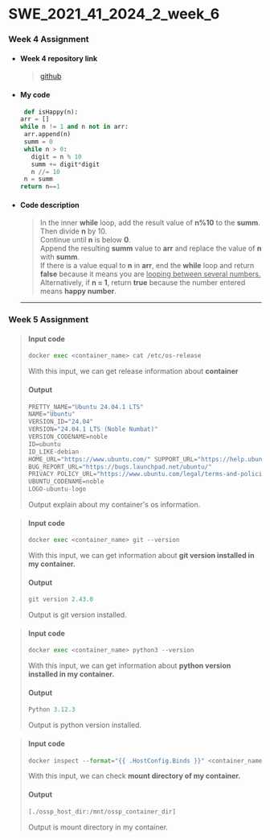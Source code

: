 # SWE_2021_41_2024_2_week_6 

### Week 4 Assignment 

* #### Week 4 repository link
  > [github](https://github.com/imchan685/SWE_2021_41_2024_2_week_4)

+ ####  My code

   ```python
    def isHappy(n):
  arr = []
  while n != 1 and n not in arr:
    arr.append(n)
    summ = 0
    while n > 0:
      digit = n % 10
      summ += digit*digit
      n //= 10
    n = summ
  return n==1
  ```
- #### Code description
  > In the inner __while__ loop, add the result value of __n%10__ to the __summ__. Then divide __n__ by 10.  
  > Continue until __n__ is below __0__.  
  > Append the resulting __summ__ value to __arr__ and replace the value of __n__ with __summ__.  
  > If there is a value equal to __n__ in __arr__, end the __while__ loop and return __false__ because it means you are <U>looping between several numbers.</U>  
  > Alternatively, if __n = 1__, return __true__ because the number entered means __happy number__.  

  ---
  
 ### Week 5 Assignment
  > #### Input code
  > ```python
  > docker exec <container_name> cat /etc/os-release
  > ```
  > With this input, we can get release information about __container__
  > #### Output
  > ```python
  > PRETTY_NAME="Ubuntu 24.04.1 LTS"
  > NAME="Ubuntu"
  > VERSION_ID="24.04"
  > VERSION="24.04.1 LTS (Noble Numbat)"
  > VERSION_CODENAME=noble
  > ID=ubuntu
  > ID_LIKE-debian
  > HOME_URL="https://www.ubuntu.com/" SUPPORT_URL="https://help.ubuntu.com/"
  > BUG_REPORT_URL="https://bugs.launchpad.net/ubuntu/"
  > PRIVACY POLICY_URL="https://www.ubuntu.com/legal/terms-and-policies/privacy-policy"
  > UBUNTU_CODENAME=noble
  > LOGO-ubuntu-logo
  > ```
  > Output explain about my container's os information.



  > #### Input code
  > ```python
  > docker exec <container_name> git --version
  > ```
  > With this input, we can get information about __git version installed in my container.__
  > #### Output
  > ```python
  > git version 2.43.0
  > ```
  > Output is git version installed.



  > #### Input code
  > ```python
  > docker exec <container_name> python3 --version
  > ```
  > With this input, we can get information about __python version installed in my container.__
  > #### Output
  > ```python
  > Python 3.12.3
  > ```
  > Output is python version installed.



  > #### Input code
  > ```python
  > docker inspect --format="{{ .HostConfig.Binds }}" <container_name>
  > ```
  > With this input, we can check __mount directory of my container.__
  > #### Output
  > ```python
  > [./ossp_host_dir:/mnt/ossp_container_dir]
  > ```
  > Output is mount directory in my container.

  
